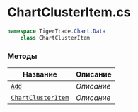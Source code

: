 
# ChartClusterItem.cs
```csharp
namespace TigerTrade.Chart.Data  
    class ChartClusterItem
```

### Методы
| Название | Описание |
| --- | --- |
| [`Add`](./Методы/Add.md) | *Описание* |
| [`ChartClusterItem`](./Методы/ChartClusterItem.md) | *Описание* |
